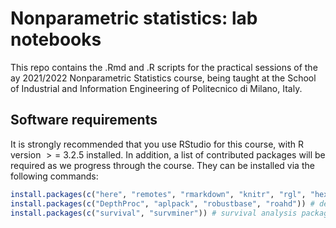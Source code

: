 # Nonparametric statistics: lab notebooks
This repo contains the .Rmd and .R scripts for the practical sessions of the ay 2021/2022 Nonparametric Statistics course, being taught at the School of Industrial and Information Engineering of Politecnico di Milano, Italy.

## Software requirements

It is strongly recommended that you use RStudio for this course, with R
version  &gt; = 3.2.5 installed. In addition, a list of contributed
packages will be required as we progress through the course. They can be
installed via the following commands:

``` r
install.packages(c("here", "remotes", "rmarkdown", "knitr", "rgl", "hexbin", "packagefinder", "dplyr", "ggplot2","broom","progress")) # general-purpose packages
install.packages(c("DepthProc", "aplpack", "robustbase", "roahd")) # depth measures packages
install.packages(c("survival", "survminer")) # survival analysis packages
```
